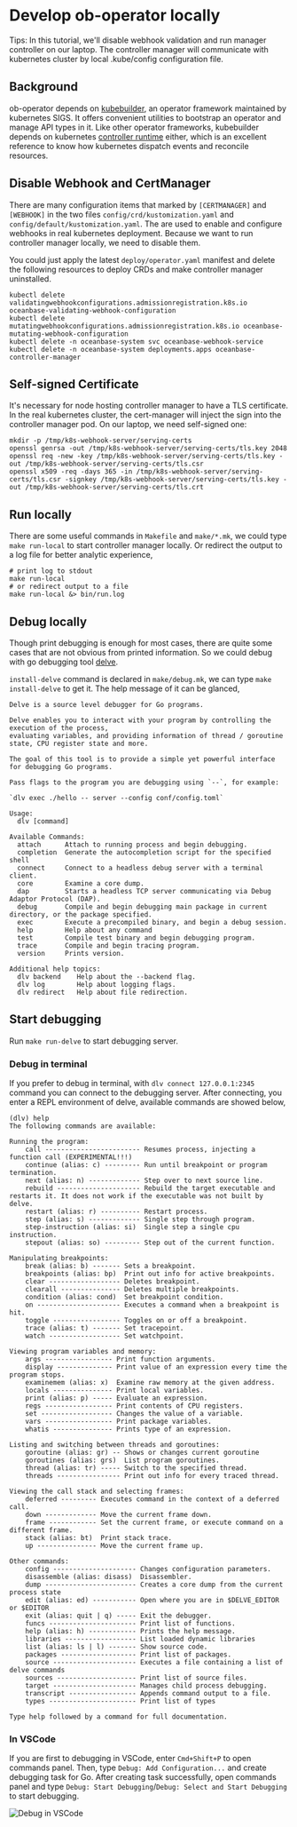 # Develop ob-operator locally

Tips: In this tutorial, we'll disable webhook validation and run manager controller on our laptop. The controller manager will communicate with kubernetes cluster by local .kube/config configuration file.

## Background

ob-operator depends on [kubebuilder](https://kubebuilder.io/introduction), an operator framework maintained by kubernetes SIGS. It offers convenient utilities to bootstrap an operator and manage API types in it. Like other operator frameworks, kubebuilder depends on kubernetes [controller runtime](https://github.com/kubernetes-sigs/controller-runtime) either, which is an excellent reference to know how kubernetes dispatch events and reconcile resources.

## Disable Webhook and CertManager

There are many configuration items that marked by `[CERTMANAGER]` and `[WEBHOOK]` in the two files `config/crd/kustomization.yaml` and `config/default/kustomization.yaml`. The are used to enable and configure webhooks in real kubernetes deployment. Because we want to run controller manager locally, we need to disable them.

You could just apply the latest `deploy/operator.yaml` manifest and delete the following resources to deploy CRDs and make controller manager uninstalled. 

```shell
kubectl delete validatingwebhookconfigurations.admissionregistration.k8s.io oceanbase-validating-webhook-configuration
kubectl delete mutatingwebhookconfigurations.admissionregistration.k8s.io oceanbase-mutating-webhook-configuration
kubectl delete -n oceanbase-system svc oceanbase-webhook-service
kubectl delete -n oceanbase-system deployments.apps oceanbase-controller-manager
```

## Self-signed Certificate

It's necessary for node hosting controller manager to have a TLS certificate. In the real kubernetes cluster, the cert-manager will inject the sign into the controller manager pod. On our laptop, we need self-signed one:

```shell
mkdir -p /tmp/k8s-webhook-server/serving-certs
openssl genrsa -out /tmp/k8s-webhook-server/serving-certs/tls.key 2048
openssl req -new -key /tmp/k8s-webhook-server/serving-certs/tls.key -out /tmp/k8s-webhook-server/serving-certs/tls.csr
openssl x509 -req -days 365 -in /tmp/k8s-webhook-server/serving-certs/tls.csr -signkey /tmp/k8s-webhook-server/serving-certs/tls.key -out /tmp/k8s-webhook-server/serving-certs/tls.crt
```

## Run locally

There are some useful commands in `Makefile` and `make/*.mk`, we could type `make run-local` to start controller manager locally. Or redirect the output to a log file for better analytic experience, 

```shell
# print log to stdout
make run-local
# or redirect output to a file
make run-local &> bin/run.log
```

## Debug locally

Though print debugging is enough for most cases, there are quite some cases that are not obvious from printed information. So we could debug with go debugging tool [delve](https://github.com/go-delve/delve).

`install-delve` command is declared in `make/debug.mk`, we can type `make install-delve` to get it. The help message of it can be glanced, 

```shell dlv help
Delve is a source level debugger for Go programs.

Delve enables you to interact with your program by controlling the execution of the process,
evaluating variables, and providing information of thread / goroutine state, CPU register state and more.

The goal of this tool is to provide a simple yet powerful interface for debugging Go programs.

Pass flags to the program you are debugging using `--`, for example:

`dlv exec ./hello -- server --config conf/config.toml`

Usage:
  dlv [command]

Available Commands:
  attach      Attach to running process and begin debugging.
  completion  Generate the autocompletion script for the specified shell
  connect     Connect to a headless debug server with a terminal client.
  core        Examine a core dump.
  dap         Starts a headless TCP server communicating via Debug Adaptor Protocol (DAP).
  debug       Compile and begin debugging main package in current directory, or the package specified.
  exec        Execute a precompiled binary, and begin a debug session.
  help        Help about any command
  test        Compile test binary and begin debugging program.
  trace       Compile and begin tracing program.
  version     Prints version.

Additional help topics:
  dlv backend    Help about the --backend flag.
  dlv log        Help about logging flags.
  dlv redirect   Help about file redirection.
```

## Start debugging

Run `make run-delve` to start debugging server.

### Debug in terminal

If you prefer to debug in terminal, with `dlv connect 127.0.0.1:2345` command you can connect to the debugging server. After connecting, you enter a REPL environment of delve, available commands are showed below, 

```shell
(dlv) help
The following commands are available:

Running the program:
    call ------------------------ Resumes process, injecting a function call (EXPERIMENTAL!!!)
    continue (alias: c) --------- Run until breakpoint or program termination.
    next (alias: n) ------------- Step over to next source line.
    rebuild --------------------- Rebuild the target executable and restarts it. It does not work if the executable was not built by delve.
    restart (alias: r) ---------- Restart process.
    step (alias: s) ------------- Single step through program.
    step-instruction (alias: si)  Single step a single cpu instruction.
    stepout (alias: so) --------- Step out of the current function.

Manipulating breakpoints:
    break (alias: b) ------- Sets a breakpoint.
    breakpoints (alias: bp)  Print out info for active breakpoints.
    clear ------------------ Deletes breakpoint.
    clearall --------------- Deletes multiple breakpoints.
    condition (alias: cond)  Set breakpoint condition.
    on --------------------- Executes a command when a breakpoint is hit.
    toggle ----------------- Toggles on or off a breakpoint.
    trace (alias: t) ------- Set tracepoint.
    watch ------------------ Set watchpoint.

Viewing program variables and memory:
    args ----------------- Print function arguments.
    display -------------- Print value of an expression every time the program stops.
    examinemem (alias: x)  Examine raw memory at the given address.
    locals --------------- Print local variables.
    print (alias: p) ----- Evaluate an expression.
    regs ----------------- Print contents of CPU registers.
    set ------------------ Changes the value of a variable.
    vars ----------------- Print package variables.
    whatis --------------- Prints type of an expression.

Listing and switching between threads and goroutines:
    goroutine (alias: gr) -- Shows or changes current goroutine
    goroutines (alias: grs)  List program goroutines.
    thread (alias: tr) ----- Switch to the specified thread.
    threads ---------------- Print out info for every traced thread.

Viewing the call stack and selecting frames:
    deferred --------- Executes command in the context of a deferred call.
    down ------------- Move the current frame down.
    frame ------------ Set the current frame, or execute command on a different frame.
    stack (alias: bt)  Print stack trace.
    up --------------- Move the current frame up.

Other commands:
    config --------------------- Changes configuration parameters.
    disassemble (alias: disass)  Disassembler.
    dump ----------------------- Creates a core dump from the current process state
    edit (alias: ed) ----------- Open where you are in $DELVE_EDITOR or $EDITOR
    exit (alias: quit | q) ----- Exit the debugger.
    funcs ---------------------- Print list of functions.
    help (alias: h) ------------ Prints the help message.
    libraries ------------------ List loaded dynamic libraries
    list (alias: ls | l) ------- Show source code.
    packages ------------------- Print list of packages.
    source --------------------- Executes a file containing a list of delve commands
    sources -------------------- Print list of source files.
    target --------------------- Manages child process debugging.
    transcript ----------------- Appends command output to a file.
    types ---------------------- Print list of types

Type help followed by a command for full documentation.
```

### In VSCode

If you are first to debugging in VSCode, enter `Cmd+Shift+P` to open commands panel. Then, type `Debug: Add Configuration...` and create debugging task for Go. After creating task successfully, open commands panel and type `Debug: Start Debugging`/`Debug: Select and Start Debugging` to start debugging.

![Debug in VSCode](../img/debug-in-vscode.png)